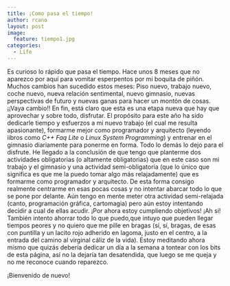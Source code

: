 ```yaml
---
title: ¡Como pasa el tiempo!
author: rcano
layout: post
image:
  feature: tiempo1.jpg
categories:
  - Life
---
```


Es curioso lo rápido que pasa el tiempo. Hace unos 8 meses que no aparezco por
aquí para vomitar esperpentos por mi boquita de piñón. Muchos cambios han
sucedido estos meses: Piso nuevo, trabajo nuevo, coche nuevo, nueva relación
sentimental, nuevo gimnasio, nuevas perspectivas de futuro y nuevas ganas para
hacer un montón de cosas. ¡¡Vaya cambio!! En fin, está claro que esta es una
etapa nueva que hay que aprovechar y sobre todo, disfrutar. El propósito para
este año ha sido dedicarle tiempo y esfuerzos a mi nuevo trabajo (el cual me
resulta apasionante), formarme mejor como programador y arquitecto (leyendo
iibros como *C++ Faq Lite* o *Linux System Programming*)
y entrenar en el gimnasio diariamente para ponerme en forma. Todo lo demás lo
dejo para el disfrute. He llegado a la conclusión de que tengo que planterme dos
actividades obligatorias (o altamente obligatorias) que en este caso son mi
trabajo y el gimnasio y una actividad semi-obligatoria (que lo único que
significa es que me la puedo tomar algo más relajadamente) que es formarme como
programador y arquitecto. De esta forma consigo realmente centrarme en esas
pocas cosas y no intentar abarcar todo lo que se pone por delante. Aún tengo en
mente meter otra actividad semi-relajada (canto, programación gráfica,
cartomagia) pero aún estoy intentando decidir a cual de ellas acudir. ¡Por ahora
estoy cumpliendo objetivos!  ¡Ah si! También intento ahorrar todo lo que
puedo,que intuyo que pueden llegar tiempos peores y no quiero que me pille en
bragas (sí, sí, bragas, de esas con puntilla y un lacito rojo adherido en
lagoma, justo en el centro, a la entrada del camino al virginal cáliz de la
vida). Estoy meditando ahora mismo que quizás debería dedicar un día a la semana
a tontear con los bits de esta página, así no la dejaría tan desatendida, que
luego se me queja y no me reconoce cuando reparezco.

¡Bienvenido de nuevo!
